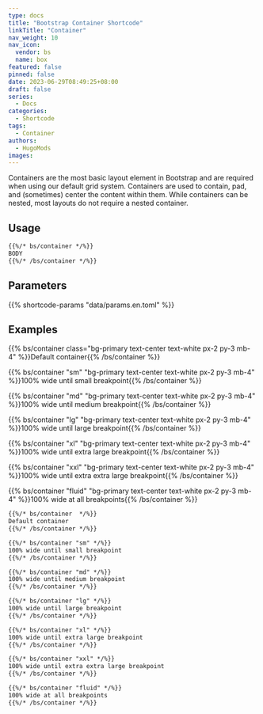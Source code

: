 ```yaml
---
type: docs
title: "Bootstrap Container Shortcode"
linkTitle: "Container"
nav_weight: 10
nav_icon:
  vendor: bs
  name: box
featured: false
pinned: false
date: 2023-06-29T08:49:25+08:00
draft: false
series:
  - Docs
categories:
  - Shortcode
tags:
  - Container
authors:
  - HugoMods
images:
---
```


Containers are the most basic layout element in Bootstrap and are required when using our default grid system. Containers are used to contain, pad, and (sometimes) center the content within them. While containers can be nested, most layouts do not require a nested container.

<!--more-->

## Usage

```markdown
{{%/* bs/container */%}}
BODY
{{%/* /bs/container */%}}
```

## Parameters

{{% shortcode-params "data/params.en.toml" %}}

## Examples

{{% bs/container class="bg-primary text-center text-white px-2 py-3 mb-4" %}}Default container{{% /bs/container %}}

{{% bs/container "sm" "bg-primary text-center text-white px-2 py-3 mb-4" %}}100% wide until small breakpoint{{% /bs/container %}}

{{% bs/container "md" "bg-primary text-center text-white px-2 py-3 mb-4" %}}100% wide until medium breakpoint{{% /bs/container %}}

{{% bs/container "lg" "bg-primary text-center text-white px-2 py-3 mb-4" %}}100% wide until large breakpoint{{% /bs/container %}}

{{% bs/container "xl" "bg-primary text-center text-white px-2 py-3 mb-4" %}}100% wide until extra large breakpoint{{% /bs/container %}}

{{% bs/container "xxl" "bg-primary text-center text-white px-2 py-3 mb-4" %}}100% wide until extra extra large breakpoint{{% /bs/container %}}

{{% bs/container "fluid" "bg-primary text-center text-white px-2 py-3 mb-4" %}}100% wide at all breakpoints{{% /bs/container %}}

```markdown
{{%/* bs/container  */%}}
Default container
{{%/* /bs/container */%}}

{{%/* bs/container "sm" */%}}
100% wide until small breakpoint
{{%/* /bs/container */%}}

{{%/* bs/container "md" */%}}
100% wide until medium breakpoint
{{%/* /bs/container */%}}

{{%/* bs/container "lg" */%}}
100% wide until large breakpoint
{{%/* /bs/container */%}}

{{%/* bs/container "xl" */%}}
100% wide until extra large breakpoint
{{%/* /bs/container */%}}

{{%/* bs/container "xxl" */%}}
100% wide until extra extra large breakpoint
{{%/* /bs/container */%}}

{{%/* bs/container "fluid" */%}}
100% wide at all breakpoints
{{%/* /bs/container */%}}
```
